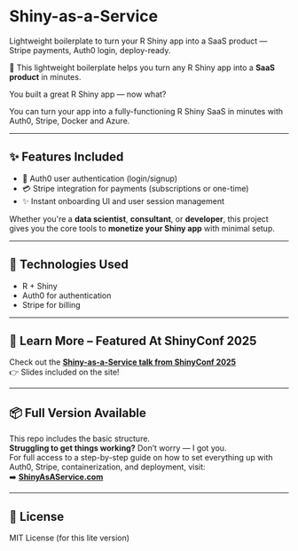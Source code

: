 # Shiny-as-a-Service  
Lightweight boilerplate to turn your R Shiny app into a SaaS product — Stripe payments, Auth0 login, deploy-ready.

🚀 This lightweight boilerplate helps you turn any R Shiny app into a **SaaS product** in minutes.

You built a great R Shiny app — now what?

You can turn your app into a fully-functioning R Shiny SaaS in minutes with Auth0, Stripe, Docker and Azure.

---

## ✨ Features Included

- 🔐 Auth0 user authentication (login/signup)  
- 💳 Stripe integration for payments (subscriptions or one-time)  
- ✨ Instant onboarding UI and user session management  

Whether you're a **data scientist**, **consultant**, or **developer**, this project gives you the core tools to **monetize your Shiny app** with minimal setup.

---

## 🔧 Technologies Used

- R + Shiny  
- Auth0 for authentication  
- Stripe for billing  

---

## 🎤 Learn More – Featured At ShinyConf 2025

Check out the [**Shiny-as-a-Service talk from ShinyConf 2025**](https://shinyasaservice.netlify.app)  
👉 Slides included on the site!

---

## 📦 Full Version Available

This repo includes the basic structure.  
**Struggling to get things working?** Don’t worry — I got you.  
For full access to a step-by-step guide on how to set everything up with Auth0, Stripe, containerization, and deployment, visit:  
➡️ [**ShinyAsAService.com**](https://www.shinyasaservice.com)

---

## 📜 License

MIT License (for this lite version)
